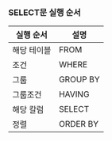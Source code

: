 ### SELECT문 실행 순서

| 실행 순서   | 설명     |
| ----------- | -------- |
| 해당 테이블 | FROM     |
| 조건        | WHERE    |
| 그룹        | GROUP BY |
| 그룹조건    | HAVING   |
| 해당 칼럼   | SELECT   |
| 정렬        | ORDER BY |

